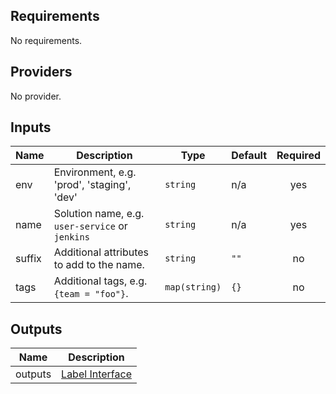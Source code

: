 ## Requirements

No requirements.

## Providers

No provider.

## Inputs

| Name | Description | Type | Default | Required |
|------|-------------|------|---------|:--------:|
| env | Environment, e.g. 'prod', 'staging', 'dev' | `string` | n/a | yes |
| name | Solution name, e.g. `user-service` or `jenkins` | `string` | n/a | yes |
| suffix | Additional attributes to add to the name. | `string` | `""` | no |
| tags | Additional tags, e.g. `{team = "foo"}`. | `map(string)` | `{}` | no |

## Outputs

| Name | Description |
|------|-------------|
| outputs | [Label Interface](https://github.com/Clean-Terraform/terraform-modules/tree/master/generic/labels/base/interface/README.md) |


